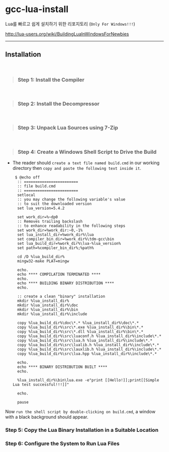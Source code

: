 # gcc-lua-install

Lua를 빠르고 쉽게 설치하기 위한 리포지토리 (`Only For Windows!!!`)

http://lua-users.org/wiki/BuildingLuaInWindowsForNewbies

<hr>

## Installation
<br>

> ### Step 1: Install the Compiler
<br>

> ### Step 2: Install the Decompressor
<br>

> ### Step 3: Unpack Lua Sources using 7-Zip
<br>

> ### Step 4: Create a Windows Shell Script to Drive the Build

- The reader should `create a text file named build.cmd` in our working directory then `copy and paste the following text inside it`.

       $ @echo off
        :: ========================
        :: file build.cmd
        :: ========================
        setlocal
        :: you may change the following variable's value
        :: to suit the downloaded version
        set lua_version=5.4.2

        set work_dir=%~dp0
        :: Removes trailing backslash
        :: to enhance readability in the following steps
        set work_dir=%work_dir:~0,-1%
        set lua_install_dir=%work_dir%\lua
        set compiler_bin_dir=%work_dir%\tdm-gcc\bin
        set lua_build_dir=%work_dir%\lua-%lua_version%
        set path=%compiler_bin_dir%;%path%

        cd /D %lua_build_dir%
        mingw32-make PLAT=mingw

        echo.
        echo **** COMPILATION TERMINATED ****
        echo.
        echo **** BUILDING BINARY DISTRIBUTION ****
        echo.

        :: create a clean "binary" installation
        mkdir %lua_install_dir%
        mkdir %lua_install_dir%\doc
        mkdir %lua_install_dir%\bin
        mkdir %lua_install_dir%\include

        copy %lua_build_dir%\doc\*.* %lua_install_dir%\doc\*.*
        copy %lua_build_dir%\src\*.exe %lua_install_dir%\bin\*.*
        copy %lua_build_dir%\src\*.dll %lua_install_dir%\bin\*.*
        copy %lua_build_dir%\src\luaconf.h %lua_install_dir%\include\*.*
        copy %lua_build_dir%\src\lua.h %lua_install_dir%\include\*.*
        copy %lua_build_dir%\src\lualib.h %lua_install_dir%\include\*.*
        copy %lua_build_dir%\src\lauxlib.h %lua_install_dir%\include\*.*
        copy %lua_build_dir%\src\lua.hpp %lua_install_dir%\include\*.*

        echo.
        echo **** BINARY DISTRIBUTION BUILT ****
        echo.

        %lua_install_dir%\bin\lua.exe -e"print [[Hello!]];print[[Simple Lua test successful!!!]]"

        echo.

        pause

Now `run the shell script by double-clicking on build.cmd`, a window with a black background should appear.

### Step 5: Copy the Lua Binary Installation in a Suitable Location
### Step 6: Configure the System to Run Lua Files
